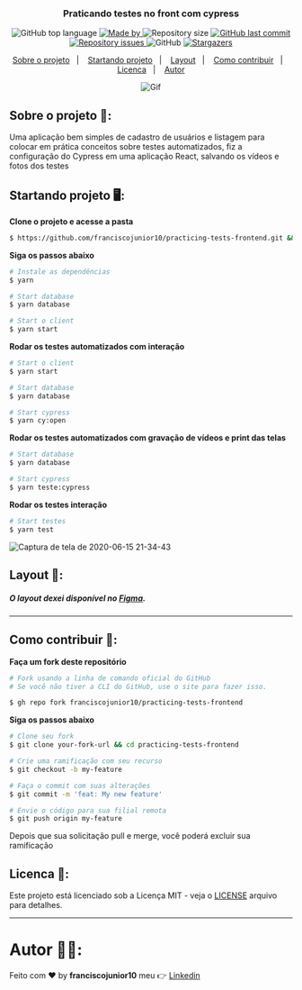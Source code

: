 <h3 align="center">
  Praticando testes no front com cypress
</h3>

<p align="center">
  <img alt="GitHub top language" src="https://img.shields.io/github/languages/top/franciscojunior10/practicing-tests-frontend?color=%5965E0">

  <a href="https://www.linkedin.com/in/franciscojunior10/" target="_blank" rel="noopener noreferrer">
    <img alt="Made by" src="https://img.shields.io/badge/made%20by-franciscojunior10-%5965E0">
  </a>

  <img alt="Repository size" src="https://img.shields.io/github/repo-size/franciscojunior10/practicing-tests-frontend?color=%5965E0">

  <a href="https://github.com/franciscojunior10/practicing-tests-frontend/commits/master">
    <img alt="GitHub last commit" src="https://img.shields.io/github/last-commit/franciscojunior10/practicing-tests-frontend?color=%5965E0">
  </a>

  <a href="https://github.com/franciscojunior10/practicing-tests-frontend/issues">
    <img alt="Repository issues" src="https://img.shields.io/github/issues/franciscojunior10/practicing-tests-frontend?color=%5965E0">
  </a>

  <img alt="GitHub" src="https://img.shields.io/github/license/franciscojunior10/practicing-tests-frontend?color=%5965E0">

   <a href="https://github.com/franciscojunior10/practicing-tests-frontend/stargazers">
    <img alt="Stargazers" src="https://img.shields.io/github/stars/franciscojunior10/practicing-tests-frontend?color=%5965E0">
  </a>
</p>

<p align="center">
  <a href="#sobre-o-projeto-open_file_folder">Sobre o projeto</a>&nbsp;&nbsp;&nbsp;|&nbsp;&nbsp;&nbsp;
  <a href="#startando-projeto-desktop_computer">Startando projeto</a>&nbsp;&nbsp;&nbsp;|&nbsp;&nbsp;&nbsp;
  <a href="#layout-bookmark">Layout</a>&nbsp;&nbsp;&nbsp;|&nbsp;&nbsp;&nbsp;
  <a href="#como-contribuir-thinking">Como contribuir</a>&nbsp;&nbsp;&nbsp;|&nbsp;&nbsp;&nbsp;
  <a href="#licenca-memo">Licenca</a>&nbsp;&nbsp;&nbsp;|&nbsp;&nbsp;&nbsp;
  <a href="#autor-man_technologist">Autor</a>
</p>


<p align="center">
  <img alt="Gif" src="https://user-images.githubusercontent.com/33940202/149605391-db03a50f-009a-4bba-8a47-b2266244eaf7.gif" />
</p>

## Sobre o projeto :open_file_folder::

Uma aplicação bem simples de cadastro de usuários e listagem para colocar em prática conceitos sobre testes automatizados, fiz a configuração do Cypress em uma aplicação React, salvando os vídeos e fotos dos testes

## Startando projeto :desktop_computer::
**Clone o projeto e acesse a pasta**

```bash
$ https://github.com/franciscojunior10/practicing-tests-frontend.git && cd practicing-tests-frontend
```

**Siga os passos abaixo**

```bash
# Instale as dependências
$ yarn

# Start database
$ yarn database

# Start o client
$ yarn start
```

**Rodar os testes automatizados com interação**
```bash
# Start o client
$ yarn start

# Start database
$ yarn database

# Start cypress
$ yarn cy:open
```

**Rodar os testes automatizados com gravação de vídeos e print das telas**
```bash
# Start database
$ yarn database

# Start cypress
$ yarn teste:cypress
```

**Rodar os testes interação**
```bash
# Start testes
$ yarn test
```
![Captura de tela de 2020-06-15 21-34-43](https://user-images.githubusercontent.com/33940202/84772183-f5226b80-afb0-11ea-9243-2c839aca946d.png)

## Layout :bookmark::
##### O layout dexei disponível no [Figma](https://www.figma.com/file/4g9xAvS0gWOrOsY1ZNgPZq/Layout?node-id=1%3A4).

---

## Como contribuir :thinking::

**Faça um fork deste repositório**

```bash
# Fork usando a linha de comando oficial do GitHub
# Se você não tiver a CLI do GitHub, use o site para fazer isso.

$ gh repo fork franciscojunior10/practicing-tests-frontend
```

**Siga os passos abaixo**

```bash
# Clone seu fork
$ git clone your-fork-url && cd practicing-tests-frontend

# Crie uma ramificação com seu recurso
$ git checkout -b my-feature

# Faça o commit com suas alterações
$ git commit -m 'feat: My new feature'

# Envie o código para sua filial remota
$ git push origin my-feature
```

Depois que sua solicitação pull e merge, você poderá excluir sua ramificação

## Licenca :memo::

Este projeto está licenciado sob a Licença MIT - veja o [LICENSE](LICENSE) arquivo para detalhes.

---

# Autor :man_technologist::

Feito com :heart: by **franciscojunior10** meu :point_right: [Linkedin](https://www.linkedin.com/in/franciscojunior10/)
